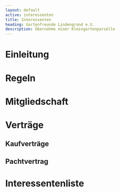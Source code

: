 ```yaml
---
layout: default
active: interessenten
title: Interessenten
heading: Gartenfreunde Lindengrund e.V.
description: Übernahme einer Kleingartenparzelle
---
```


# Einleitung



# Regeln



# Mitgliedschaft



# Verträge



## Kaufverträge



## Pachtvertrag



# Interessentenliste


